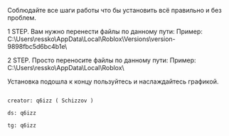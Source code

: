 Соблюдайте все шаги работы что бы установить всё правильно и без проблем.

1 STEP.
Вам нужно перенести файлы по данному пути:
Пример: C:\Users\ressko\AppData\Local\Roblox\Versions\version-9898fbc5d6bc4b1e\

2 STEP.
Просто переносите файлы по данному пути:
Пример: C:\Users\ressko\AppData\Local\Roblox\

Установка подошла к концу пользуйтесь и наслаждайтесь графикой.



                                                                                                  creator: q6izz ( Schizzov )
                                                                                                                    ds: q6izz
                                                                                                                    tg: q6izz
